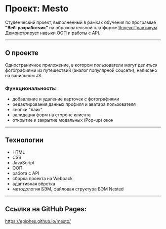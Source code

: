 # Проект: Mesto

Студенческий проект, выполненный в рамках обучения по программе **"Веб-разработчик"** на образовательной платформе [ЯндексПрактикум](https://practicum.yandex.ru/). Демонстрирует навыки ООП и работы с API.

---

## О проекте

Одностраничное приложение, в котором пользователи могут делиться фотографиями из путешествий (аналог популярной соцсети); написано на ванильном JS.

  ### Функциональность:
  * добавление и удаление карточек с фотографиями
  * редактирования данных профиля и аватара пользователя
  * кнопки "лайк"
  * валидация форм на стороне клиента
  * открытие и закрытие модальных (Pop-up) окон

---

## Технологии 

- HTML
- CSS
- JavaScript
- ООП
- работа с API
- сборка проекта на Webpack
- адаптивная вёрстка
- методология БЭМ, файловая структура БЭМ Nested

---

## Ссылка на GitHub Pages:

https://epiphes.github.io/mesto/
